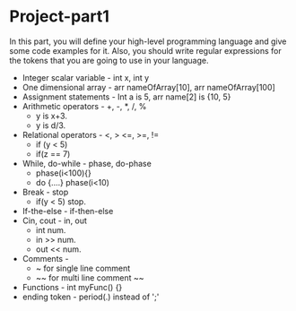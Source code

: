 # Project-part1
In this part, you will define your high-level programming language and give some code examples for it. Also, you should write regular expressions for the tokens that you are going to use in your language.


  - Integer  scalar variable - int x, int y
  - One dimensional array - arr nameOfArray[10], arr nameOfArray[100]
  - Assignment statements - Int a is 5, arr name[2] is {10, 5}
  - Arithmetic operators - +, -, *, /, %
     - y is x+3.
     - y is d/3.
  - Relational operators - <, > <=, >=, !=
    - if (y < 5)
    - if(z == 7)
  - While, do-while - phase, do-phase
    - phase(i<100){}
    - do {....} phase(i<10)
  - Break - stop
    - if(y < 5) stop.
 - If-the-else - if-then-else
 - Cin, cout - in, out
    - int num.
    - in >> num.
    - out << num.
 - Comments - 
   - ~ for single line comment
   - ~~ for multi line comment ~~
  - Functions - int myFunc() {}
  - ending token - period(.) instead of ';'



